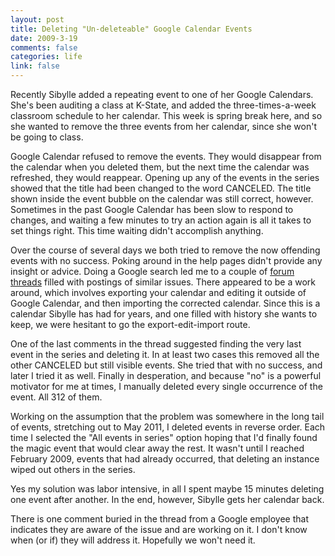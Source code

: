 ```yaml
--- 
layout: post
title: Deleting "Un-deleteable" Google Calendar Events
date: 2009-3-19
comments: false
categories: life
link: false
---
```

Recently Sibylle added a repeating event to one of her Google Calendars. She's been auditing a class at K-State, and added the three-times-a-week classroom schedule to her calendar. This week is spring break here, and so she wanted to remove the three events from her calendar, since she won't be going to class.

Google Calendar refused to remove the events. They would disappear from the calendar when you deleted them, but the next time the calendar was refreshed, they would reappear. Opening up any of the events in the series showed that the title had been changed to the word CANCELED. The title shown inside the event bubble on the calendar was still correct, however. Sometimes in the past Google Calendar has been slow to respond to changes, and waiting a few minutes to try an action again is all it takes to set things right. This time waiting didn't accomplish anything.

Over the course of several days we both tried to remove the now offending events with no success. Poking around in the help pages didn't provide any insight or advice. Doing a Google search led me to a couple of <a title="Unable to Complete the Deletion of an Event in Google" href="http://www.google.com/support/forum/p/Calendar/thread?tid=06ed341be8e829ab&amp;hl=en&amp;fid=06ed341be8e829ab0004657d004f3852" target="_blank">forum threads</a> filled with postings of similar issues. There appeared to be a work around, which involves exporting your calendar and editing it outside of Google Calendar, and then importing the corrected calendar. Since this is a calendar Sibylle has had for years, and one filled with history she wants to keep, we were hesitant to go the export-edit-import route.

One of the last comments in the thread suggested finding the very last event in the series and deleting it. In at least two cases this removed all the other CANCELED but still visible events. She tried that with no success, and later I tried it as well. Finally in desperation, and because "no" is a powerful motivator for me at times, I manually deleted every single occurrence of the event. All 312 of them.

Working on the assumption that the problem was somewhere in the long tail of events, stretching out to May 2011, I deleted events in reverse order. Each time I selected the "All events in series" option hoping that I'd finally found the magic event that would clear away the rest. It wasn't until I reached February 2009, events that had already occurred, that deleting an instance wiped out others in the series.

Yes my solution was labor intensive, in all I spent maybe 15 minutes deleting one event after another. In the end, however, Sibylle gets her calendar back.

There is one comment buried in the thread from a Google employee that indicates they are aware of the issue and are working on it. I don't know when (or if) they will address it. Hopefully we won't need it.
